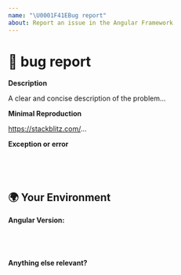 ```yaml
---
name: "\U0001F41EBug report"
about: Report an issue in the Angular Framework
---
```


<!---
Oh hi there! 😄 

To expedite issue processing please search open and closed issues before submitting a new one.
Existing issues often contain information about workarounds, resolution, or progress updates.
-->


# 🐞 bug report

**Description**

A clear and concise description of the problem...


**Minimal Reproduction**
<!--
Please create minimal reproduction of the issue starting with this template: https://stackblitz.com/fork/angular-issue-repro2
Share the link to the Stackblitz below
-->

https://stackblitz.com/...

<!--
If StackBlitz is not suitable for reproduction of your issue, please create a minimal GitHub repository with the reproduction of the issue and share it below.
-->

**Exception or error**
<pre><code>
<!-- If the issue is accompanied with an exception or an error, please share it below: -->

</code></pre>


## 🌍 Your Environment

**Angular Version:**
<pre><code>
<!-- run `ng version` and paste output below -->

</code></pre>

**Anything else relevant?**
<!-- Is this a browser specific issue? If so, please specify the browser and version. -->

<!-- Does any of these matter operating system, IDE, package manager, HTTP server, ...? Is so please mention it below. -->
